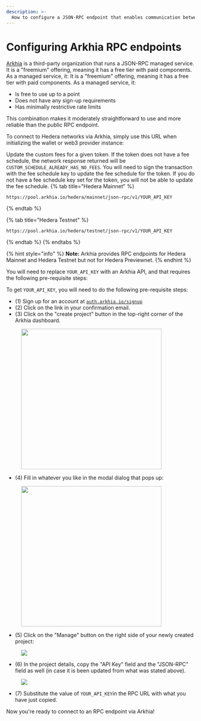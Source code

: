 ```yaml
---
description: >-
  How to configure a JSON-RPC endpoint that enables communication between EVM-compatible developer tools using Arkhia
---
```


# Configuring Arkhia RPC endpoints

[Arkhia](https://www.arkhia.io/features/#api-services) is a third-party organization that runs a JSON-RPC managed service. It is a "freemium" offering, meaning it has a free tier with paid components. As a managed service, it: It is a "freemium" offering, meaning it has a free tier with paid components. As a managed service, it:

* Is free to use up to a point
* Does not have any sign-up requirements
* Has minimally restrictive rate limits

This combination makes it moderately straightforward to use and more reliable than the public RPC endpoint.

To connect to Hedera networks via Arkhia, simply use this URL when initializing the wallet or web3 provider instance:

Update the custom fees for a given token. If the token does not have a fee schedule, the network response returned will be `CUSTOM_SCHEDULE_ALREADY_HAS_NO_FEES`. You will need to sign the transaction with the fee schedule key to update the fee schedule for the token. If you do not have a fee schedule key set for the token, you will not be able to update the fee schedule.
{% tab title="Hedera Mainnet" %}
```
https://pool.arkhia.io/hedera/mainnet/json-rpc/v1/YOUR_API_KEY
```
{% endtab %}

{% tab title="Hedera Testnet" %}
```
https://pool.arkhia.io/hedera/testnet/json-rpc/v1/YOUR_API_KEY
```
{% endtab %}
{% endtabs %}

{% hint style="info" %}
**Note:** Arkhia provides RPC endpoints for Hedera Mainnet and Hedera Testnet but not for Hedera Previewnet.
{% endhint %}

You will need to replace `YOUR_API_KEY` with an Arkhia API, and that requires the following pre-requisite steps:

To get `YOUR_API_KEY`, you will need to do the following pre-requisite steps:

* (1) Sign up for an account at [`auth.arkhia.io/signup`](https://auth.arkhia.io/signup)
* (2) Click on the link in your confirmation email.
* (3) Click on the "create project" button in the top-right corner of the Arkhia dashboard.

<figure>

<img src="https://i.stack.imgur.com/JY5Ck.png" alt="" width="375" /><figcaption></figcaption></figure>

* (4) Fill in whatever you like in the modal dialog that pops up:

<figure>

<img src="https://i.stack.imgur.com/wYNj3.png" alt="" width="375" /><figcaption></figcaption></figure>

* (5) Click on the "Manage" button on the right side of your newly created project:

<figure>

![](https://i.stack.imgur.com/yhCQp.png)<figcaption></figcaption></figure>

* (6) In the project details, copy the "API Key" field and the "JSON-RPC" field as well (in case it is been updated from what was stated above).

<figure>

![](https://i.stack.imgur.com/f8A1b.png)<figcaption></figcaption></figure>

* (7) Substitute the value of `YOUR_API_KEY`in the RPC URL with what you have just copied.

Now you're ready to connect to an RPC endpoint via Arkhia!
